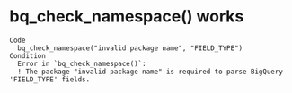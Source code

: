 # bq_check_namespace() works

    Code
      bq_check_namespace("invalid package name", "FIELD_TYPE")
    Condition
      Error in `bq_check_namespace()`:
      ! The package "invalid package name" is required to parse BigQuery 'FIELD_TYPE' fields.

